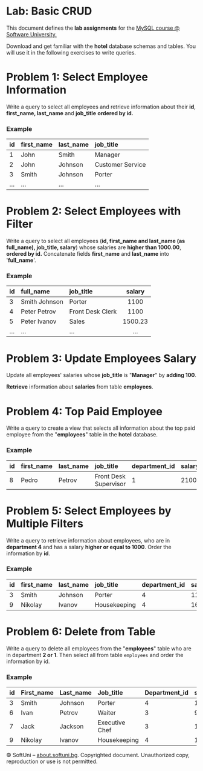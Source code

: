 ﻿
# **Lab: Basic CRUD**
This document defines the **lab assignments** for the [MySQL course @ Software University.](https://softuni.bg/opencourses/databases-basics-mysql) 

Download and get familiar with the **hotel** database schemas and tables. You will use it in the following exercises to write queries.
# **Problem 1: Select Employee Information**
Write a query to select all employees and retrieve information about their **id**, **first\_name, last\_name** and **job\_title** **ordered by id.**
### **Example**

|**id**|**first\_name**|**last\_name**|**job\_title**|
| :- | :- | :- | :- |
|1|John |Smith|Manager|
|2|John |Johnson|Customer Service|
|3|Smith |Johnson|Porter|
|…|…|…|…|

# **Problem 2: Select Employees with Filter**
Write a query to select all employees (**id, first\_name and last\_name (as full\_name), job\_title, salary**) whose salaries are **higher than 1000.00**, **ordered by id.** Concatenate fields **first\_name** and **last\_name** into '**full\_name**'.
### **Example**

|**id**|**full\_name**|**job\_title**|**salary**|
| :- | :- | :- | :-: |
|3|Smith Johnson|Porter|1100|
|4|Peter Petrov|Front Desk Clerk|1100|
|5|Peter Ivanov|Sales|1500.23|
|…|…|…|…|


# **Problem 3: Update Employees Salary**
Update all employees' salaries whose **job\_title** is "**Manager**" by **adding 100**. 

**Retrieve** information about **salaries** from table **employees**.


# **Problem 4: Top Paid Employee**
Write a query to create a view that selects all information about the top paid employee from the "**employees**" table in the **hotel** database.
### **Example**

|**id**|**first\_name**|**last\_name**|**job\_title**|**department\_id**|**salary**|
| :- | :- | :- | :- | :- | :- |
|8|Pedro|Petrov|Front Desk Supervisor|1|2100|

# **Problem 5: Select Employees by Multiple Filters**
Write a query to retrieve information about employees, who are in **department 4** and has a salary **higher or equal to 1000**. Order the information by **id**.
### **Example**

|**id**|**first\_name**|**last\_name**|**job\_title**|**department\_id**|**salary**|
| :- | :- | :- | :- | :- | :- |
|3|Smith|Johnson|Porter|4|1100|
|9|Nikolay|Ivanov|Housekeeping|4|1600|

# **Problem 6: Delete from Table**
Write a query to delete all employees from the "**employees**" table who are in department **2 or 1**. Then select all from table `employees` and order the information by id.
### **Example**

|**id**|**First\_name**|**Last\_name**|**Job\_title**|**Department\_id**|**salary**|
| :- | :- | :- | :- | :- | :- |
|3|Smith|Johnson|Porter|4|1100|
|6|Ivan|Petrov|Waiter|3|990|
|7|Jack|Jackson|Executive Chef|3|1800|
|9|Nikolay|Ivanov|Housekeeping|4|1600|

© SoftUni – [about.softuni.bg](https://about.softuni.bg/). Copyrighted document. Unauthorized copy, reproduction or use is not permitted.
